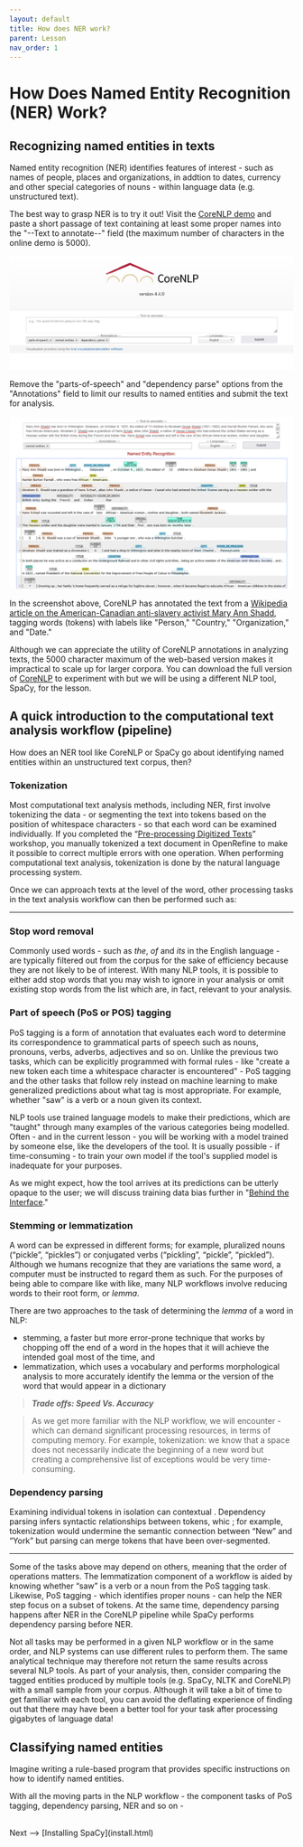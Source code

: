 ```yaml
---
layout: default
title: How does NER work?
parent: Lesson
nav_order: 1
---
```


# How Does Named Entity Recognition (NER) Work?

## Recognizing named entities in texts

Named entity recognition (NER) identifies features of interest - such as names of people, places and organizations, in addtion to dates, currency and other special categories of nouns - within language data (e.g. unstructured text).

The best way to grasp NER is to try it out! Visit the [CoreNLP demo](https://corenlp.run/) and paste a short passage of text containing at least some proper names into the "--Text to annotate--" field (the maximum number of characters in the online demo is 5000).

![](assets/img/coreNLP-interface.png)

Remove the "parts-of-speech" and "dependency parse" options from the "Annotations" field to limit our results to named entities and submit the text for analysis.

![](assets/img/coreNLP-ner.png)

In the screenshot above, CoreNLP has annotated the text from a [Wikipedia article on the American-Canadian anti-slavery activist Mary Ann Shadd](https://en.wikipedia.org/wiki/Mary_Ann_Shadd), tagging words (tokens) with labels like "Person," "Country," "Organization," and "Date." 

Although we can appreciate the utility of CoreNLP annotations in analyzing texts, the 5000 character maximum of the web-based version makes it impractical to scale up for larger corpora. You can download the full version of [CoreNLP](https://stanfordnlp.github.io/CoreNLP/) to experiment with but we will be using a different NLP tool, SpaCy, for the lesson.

## A quick introduction to the computational text analysis workflow (pipeline)

How does an NER tool like CoreNLP or SpaCy go about identifying named entities within an unstructured text corpus, then?

### Tokenization

Most computational text analysis methods, including NER, first involve tokenizing the data - or segmenting the text into tokens based on the position of whitespace characters - so that each word can be examined individually. If you completed the “[Pre-processing Digitized Texts](https://scds.github.io/text-analysis-1)” workshop, you manually tokenized a text document in OpenRefine to make it possible to correct multiple errors with one operation. When performing computational text analysis, tokenization is done by the natural language processing system.

Once we can approach texts at the level of the word, other processing tasks in the text analysis workflow can then be performed such as:

<hr />

### Stop word removal

Commonly used words - such as *the*, *of* and *its* in the English language - are typically filtered out from the corpus for the sake of efficiency because they are not likely to be of interest. With many NLP tools, it is possible to either add stop words that you may wish to ignore in your analysis or omit existing stop words from the list which are, in fact, relevant to your analysis.

### Part of speech (PoS or POS) tagging

PoS tagging is a form of annotation that evaluates each word to determine its correspondence to grammatical parts of speech such as nouns, pronouns, verbs, adverbs, adjectives and so on. Unlike the previous two tasks, which can be explicitly programmed with formal rules - like "create a new token each time a whitespace character is encountered" - PoS tagging and the other tasks that follow rely instead on machine learning to make generalized predictions about what tag is most appropriate. For example, whether "saw" is a verb or a noun given its context. 

NLP tools use trained language models to make their predictions, which are "taught" through many examples of the various categories being modelled. Often - and in the current lesson - you will be working with a model trained by someone else, like the developers of the tool. It is usually possible - if time-consuming - to train your own model if the tool's supplied model is inadequate for your purposes. 

As we might expect, how the tool arrives at its predictions can be utterly opaque to the user; we will discuss training data bias further in "[Behind the Interface](behind.html)." 

### Stemming or lemmatization

A word can be expressed in different forms; for example, pluralized nouns (“pickle”, “pickles”) or conjugated verbs (“pickling”, “pickle”, “pickled”). Although we humans recognize that they are variations the same word, a computer must be instructed to regard them as such. For the purposes of being able to compare like with like, many NLP workflows involve reducing words to their root form, or *lemma*.

There are two approaches to the task of determining the *lemma* of a word in NLP:
* stemming, a faster but more error-prone technique that works by chopping off the end of a word in the hopes that it will achieve the intended goal most of the time, and
* lemmatization, which uses a vocabulary and performs morphological analysis to more accurately identify the lemma or the version of the word that would appear in a dictionary

> ***Trade offs: Speed Vs. Accuracy***

> As we get more familiar with the NLP workflow, we will encounter - which can demand significant processing resources, in terms of computing memory. For example, tokenization: we know that a space does not necessarily indicate the beginning of a new word but creating a comprehensive list of exceptions would be very time-consuming.

### Dependency parsing

Examining individual tokens in isolation can contextual . Dependency parsing infers syntactic relationships between tokens, whic ; for example, tokenization would undermine the semantic connection between “New” and “York” but parsing can merge tokens that have been over-segmented.

<hr />

Some of the tasks above may depend on others, meaning that the order of operations matters. The lemmatization component of a workflow is aided by knowing whether “saw” is a verb or a noun from the PoS tagging task. Likewise, PoS tagging - which identifies proper nouns - can help the NER step focus on a subset of tokens. At the same time, dependency parsing happens after NER in the CoreNLP pipeline while SpaCy performs dependency parsing before NER.

Not all tasks may be performed in a given NLP workflow or in the same order, and NLP systems can use different rules to perform them. The same analytical technique may therefore not return the same results across several NLP tools. As part of your analysis, then, consider comparing the tagged entities produced by multiple tools (e.g. SpaCy, NLTK and CoreNLP) with a small sample from your corpus. Although it will take a bit of time to get familiar with each tool, you can avoid the deflating experience of finding out that there may have been a better tool for your task after processing gigabytes of language data! 

## Classifying named entities

Imagine writing a rule-based program that provides specific instructions on how to identify named entities.

With all the moving parts in the NLP workflow - the component tasks of PoS tagging, dependency parsing, NER and so on -  

<br />
Next --> [Installing SpaCy](install.html)
